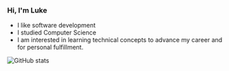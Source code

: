 ### Hi, I'm Luke

- I like software development
- I studied Computer Science
- I am interested in learning technical concepts to advance my career and for personal fulfillment.

![GitHub stats](https://github-readme-stats.vercel.app/api?username=LMcAlpine&show_icons=true&theme=dark)
